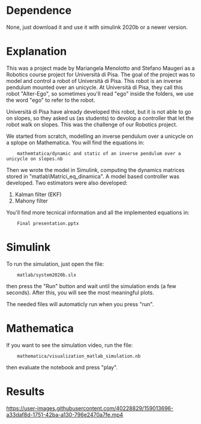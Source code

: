 # Dependence
None, just download it and use it with simulink 2020b or a newer version.


# Explanation
This was a project made by Mariangela Menolotto and Stefano Maugeri as a Robotics course project for Università di Pisa. 
The goal of the project was to model and control a robot of Università di Pisa. This robot is an inverse pendulum mounted over an unicycle. At Università di Pisa, they call this robot "Alter-Ego", so sometimes you'll read "ego" inside the folders, we use the word "ego" to refer to the robot. 

Università di Pisa have already developed this robot, but it is not able to go on slopes, so they asked us (as students) to devolop a controller that let the robot walk on slopes. This was the challenge of our Robotics project.

We started from scratch, modelling an inverse pendulum over a unicycle on a splope on Mathematica. You will find the equations in:

		mathemtatica/dynamic and static of an inverse pendulum over a unicycle on slopes.nb

Then we wrote the model in Simulink, computing the dynamics matrices stored in "matlab\Matrici_eq_dinamica\". 
A model based controller was developed. Two estimators were also developed: 
1. Kalman filter (EKF) 
2. Mahony filter

You'll find more tecnical information and all the implemented equations in:

		Final presentation.pptx
		
# Simulink
To run the simulation, just open the file:

		matlab/system2020b.slx

then press the "Run" button and wait until the simulation ends (a few seconds). After this, you will see the most meaningful plots.

The needed files will automaticly run when you press "run".


# Mathematica
If you want to see the simulation video, run the file:

		mathematica/visualization_matlab_simulation.nb

then evaluate the notebook and press "play".

# Results
https://user-images.githubusercontent.com/40228829/159013696-a33daf8d-1751-42ba-a130-796e2470a7fe.mp4
